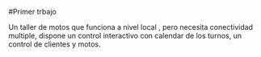 #Primer trbajo 

Un taller de motos que funciona a nivel local , pero necesita conectividad multiple, dispone un control interactivo con calendar de los turnos, un control de clientes y motos.
